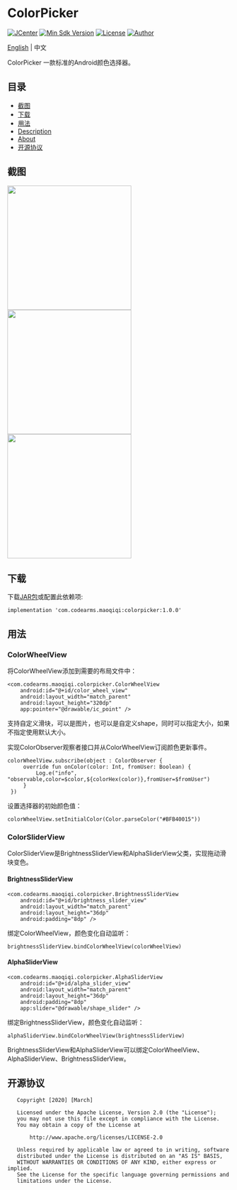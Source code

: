 # ColorPicker

[![JCenter](https://img.shields.io/badge/JCenter-1.0.0-brightgreen.svg)](https://bintray.com/maoqiqi/ColorPicker/colorpicker/_latestVersion)
[![Min Sdk Version](https://img.shields.io/badge/API-16%2B-brightgreen.svg)](https://developer.android.com/about/versions/android-4.1.html)
[![License](https://img.shields.io/badge/License-Apache%202.0-blue.svg)](http://www.apache.org/licenses/LICENSE-2.0)
[![Author](https://img.shields.io/badge/Author-March-orange.svg)](fengqi.mao.march@gmail.com)

[English](README.md) | 中文

ColorPicker 一款标准的Android颜色选择器。


## 目录

* [截图](#截图)
* [下载](#下载)
* [用法](#用法)
* [Description](#Description)
* [About](#About)
* [开源协议](#开源协议)


## 截图

<img src="/screenshot/Screenshot_1.png" width="280px" />
<img src="/screenshot/Screenshot_2.png" width="280px" />
<img src="/screenshot/Screenshot_3.png" width="280px" />


## 下载

下载[JAR包](https://jcenter.bintray.com/com/codearms/maoqiqi/colorpicker)或配置此依赖项:

```
implementation 'com.codearms.maoqiqi:colorpicker:1.0.0'
```


## 用法

### ColorWheelView

将ColorWheelView添加到需要的布局文件中：

```
<com.codearms.maoqiqi.colorpicker.ColorWheelView
    android:id="@+id/color_wheel_view"
    android:layout_width="match_parent"
    android:layout_height="320dp"
    app:pointer="@drawable/ic_point" />
```

支持自定义滑块，可以是图片，也可以是自定义shape，同时可以指定大小，如果不指定使用默认大小。

实现ColorObserver观察者接口并从ColorWheelView订阅颜色更新事件。

```
colorWheelView.subscribe(object : ColorObserver {
     override fun onColor(color: Int, fromUser: Boolean) {
         Log.e("info", "observable,color=$color,${colorHex(color)},fromUser=$fromUser")
     }
 })
```

设置选择器的初始颜色值：

```
colorWheelView.setInitialColor(Color.parseColor("#BFB40015"))
```

### ColorSliderView

ColorSliderView是BrightnessSliderView和AlphaSliderView父类，实现拖动滑块变色。

#### BrightnessSliderView

```
<com.codearms.maoqiqi.colorpicker.BrightnessSliderView
    android:id="@+id/brightness_slider_view"
    android:layout_width="match_parent"
    android:layout_height="36dp"
    android:padding="8dp" />
```

绑定ColorWheelView，颜色变化自动监听：

```
brightnessSliderView.bindColorWheelView(colorWheelView)
```

#### AlphaSliderView

```
<com.codearms.maoqiqi.colorpicker.AlphaSliderView
    android:id="@+id/alpha_slider_view"
    android:layout_width="match_parent"
    android:layout_height="36dp"
    android:padding="8dp"
    app:slider="@drawable/shape_slider" />
```

绑定BrightnessSliderView，颜色变化自动监听：

```
alphaSliderView.bindColorWheelView(brightnessSliderView)
```

BrightnessSliderView和AlphaSliderView可以绑定ColorWheelView、AlphaSliderView、BrightnessSliderView。


## 开源协议

```
   Copyright [2020] [March]

   Licensed under the Apache License, Version 2.0 (the "License");
   you may not use this file except in compliance with the License.
   You may obtain a copy of the License at

       http://www.apache.org/licenses/LICENSE-2.0

   Unless required by applicable law or agreed to in writing, software
   distributed under the License is distributed on an "AS IS" BASIS,
   WITHOUT WARRANTIES OR CONDITIONS OF ANY KIND, either express or implied.
   See the License for the specific language governing permissions and
   limitations under the License.
```
